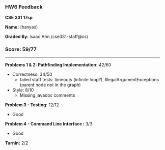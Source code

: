 ### HW6 Feedback

**CSE 331 17sp**

**Name:** <student name> (hanyax)

**Graded By:** Isaac Ahn (cse331-staff@cs)

### Score: 59/77
--- 
**Problems 1 & 2: Pathfinding Implementation:** 42/60

- Correctness: 34/50
  - failed staff tests: timeouts (infinite loop?), IllegalArgumentExceptions (parent node not in the graph)
- Style: 8/10
  - Missing javadoc comments

**Problem 3 - Testing:** 12/12

  - Good

**Problem 4 - Command Line Interface :** 3/3

- Good

**Turnin:** 2/2
